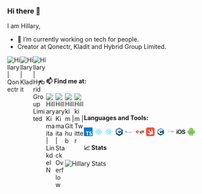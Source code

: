 ### Hi there 👋
I am Hillary,


- 🔭 I’m currently working on tech for people.
- Creator at Qonectr, Kladit and Hybrid Group Limited. 
 <a href="https://www.qonectr.com/">
  <img align="left" alt="Hillary | Qonectr" width="30px" src="https://www.qonectr.com/static/media/qonectr.cc7eed59.svg" />
</a>
<a href="https://www.kladit.com/">
  <img align="left" alt="Hillary | Kladit" width="30px" src="https://kladit.com/kladit.svg" />
</a>
<a href="https://hybridgrouplimited.com">
  <img align="left" alt="Hillary | Hybrid Group Limited" width="30px" src="https://hybridgrouplimited.com/logo.jpg" />
</a>

<br />
<br />

- **📫  Find me at:** 
<a href="https://www.linkedin.com/in/hillary-kimaita/">
  <img align="left" alt="Hillary Kimaita | LinkdeIN" width="22px" src="https://cdn.jsdelivr.net/npm/simple-icons@v3/icons/linkedin.svg" />
</a>
<a href="https://stackoverflow.com/users/8892202/hillkim-henry">
  <img align="left" alt="Hillary Kimaita | StackOverflow" width="22px" src="https://cdn.jsdelivr.net/npm/simple-icons@v3/icons/stackoverflow.svg" />
</a>
<a href="https://github.com/hillkim">
  <img align="left" alt="Hillkim | Github" width="22px" src="https://cdn.jsdelivr.net/npm/simple-icons@3.12.2/icons/github.svg" />
</a>
<a href="https://twitter.com/hillkimh">
  <img align="left" alt="Hillkim | Twitter" width="22px" src="https://cdn.jsdelivr.net/npm/simple-icons@3.12.2/icons/twitter.svg" />
</a>
<br />
<br />

**Languages and Tools:**  

<code><img height="20" src="https://raw.githubusercontent.com/github/explore/80688e429a7d4ef2fca1e82350fe8e3517d3494d/topics/typescript/typescript.png"></code>
<code><img height="20" src="https://raw.githubusercontent.com/github/explore/80688e429a7d4ef2fca1e82350fe8e3517d3494d/topics/react/react.png"></code>
<code><img height="20" src="https://raw.githubusercontent.com/github/explore/80688e429a7d4ef2fca1e82350fe8e3517d3494d/topics/react-native/react-native.png"></code>
<code><img height="20" src="https://raw.githubusercontent.com/github/explore/80688e429a7d4ef2fca1e82350fe8e3517d3494d/topics/cpp/cpp.png"></code>
<code><img height="20" src="https://raw.githubusercontent.com/github/explore/80688e429a7d4ef2fca1e82350fe8e3517d3494d/topics/mongodb/mongodb.png"></code>
<code><img height="20" src="https://raw.githubusercontent.com/github/explore/80688e429a7d4ef2fca1e82350fe8e3517d3494d/topics/git/git.png"></code>
<code><img height="20" src="https://raw.githubusercontent.com/github/explore/80688e429a7d4ef2fca1e82350fe8e3517d3494d/topics/swift/swift.png"></code>
<code><img height="20" src="https://raw.githubusercontent.com/github/explore/80688e429a7d4ef2fca1e82350fe8e3517d3494d/topics/c/c.png"></code>
<code><img height="20" src="https://raw.githubusercontent.com/github/explore/80688e429a7d4ef2fca1e82350fe8e3517d3494d/topics/java/java.png"></code>
<code><img height="20" src="https://raw.githubusercontent.com/github/explore/80688e429a7d4ef2fca1e82350fe8e3517d3494d/topics/ios/ios.png"></code>
<code><img height="20" src="https://raw.githubusercontent.com/github/explore/80688e429a7d4ef2fca1e82350fe8e3517d3494d/topics/android/android.png"></code>


**📈 Stats** 

![Hillary Stats](https://github-readme-stats.vercel.app/api?username=hillkim&show_icons=true&count_private=true&border_radius=25)

